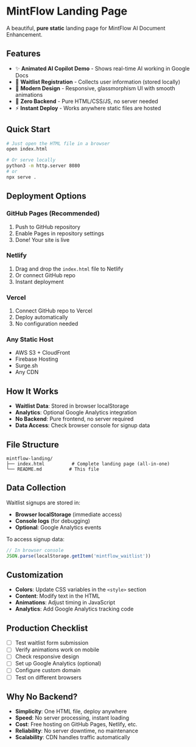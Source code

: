 # MintFlow Landing Page

A beautiful, **pure static** landing page for MintFlow AI Document Enhancement.

## Features

- ✨ **Animated AI Copilot Demo** - Shows real-time AI working in Google Docs
- 📧 **Waitlist Registration** - Collects user information (stored locally)
- 🎨 **Modern Design** - Responsive, glassmorphism UI with smooth animations
- 🚀 **Zero Backend** - Pure HTML/CSS/JS, no server needed
- ⚡ **Instant Deploy** - Works anywhere static files are hosted

## Quick Start

```bash
# Just open the HTML file in a browser
open index.html

# Or serve locally
python3 -m http.server 8080
# or
npx serve .
```

## Deployment Options

### GitHub Pages (Recommended)
1. Push to GitHub repository
2. Enable Pages in repository settings
3. Done! Your site is live

### Netlify
1. Drag and drop the `index.html` file to Netlify
2. Or connect GitHub repo
3. Instant deployment

### Vercel
1. Connect GitHub repo to Vercel
2. Deploy automatically
3. No configuration needed

### Any Static Host
- AWS S3 + CloudFront
- Firebase Hosting
- Surge.sh
- Any CDN

## How It Works

- **Waitlist Data**: Stored in browser localStorage
- **Analytics**: Optional Google Analytics integration
- **No Backend**: Pure frontend, no server required
- **Data Access**: Check browser console for signup data

## File Structure

```
mintflow-landing/
├── index.html          # Complete landing page (all-in-one)
└── README.md          # This file
```

## Data Collection

Waitlist signups are stored in:
- **Browser localStorage** (immediate access)
- **Console logs** (for debugging)
- **Optional**: Google Analytics events

To access signup data:
```javascript
// In browser console
JSON.parse(localStorage.getItem('mintflow_waitlist'))
```

## Customization

- **Colors**: Update CSS variables in the `<style>` section
- **Content**: Modify text in the HTML
- **Animations**: Adjust timing in JavaScript
- **Analytics**: Add Google Analytics tracking code

## Production Checklist

- [ ] Test waitlist form submission
- [ ] Verify animations work on mobile
- [ ] Check responsive design
- [ ] Set up Google Analytics (optional)
- [ ] Configure custom domain
- [ ] Test on different browsers

## Why No Backend?

- **Simplicity**: One HTML file, deploy anywhere
- **Speed**: No server processing, instant loading
- **Cost**: Free hosting on GitHub Pages, Netlify, etc.
- **Reliability**: No server downtime, no maintenance
- **Scalability**: CDN handles traffic automatically
